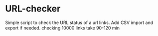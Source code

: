 # URL-checker
Simple script to check the URL status of a url links.
Add CSV import and export if needed.
checking 10000 links take 90-120 min
